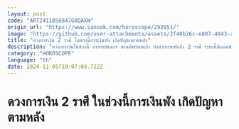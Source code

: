 ```yaml
---
layout: post
code: "ART2411050847G0QAXW"
origin_url: "https://www.sanook.com/horoscope/292851/"
image: "https://github.com/user-attachments/assets/2f48b26c-e807-4843-aeaf-33802ec91f4d"
title: "ดวงการเงิน 2 ราศี ในช่วงนี้การเงินพัง เกิดปัญหาตามหลัง"
description: "ดวงการเงินในช่วงนี้ อาจารย์ธนกร ศานติพรนพเก้า ทำนายทายทักถึง 2 ราศี ระยะนี้มีเกณฑ์การเงินพัง เกิดปัญหาตามหลัง นั่นคือ "
category: "HOROSCOPE"
language: "th"
date: 2024-11-05T10:07:03.722Z
---
```


# ดวงการเงิน 2 ราศี ในช่วงนี้การเงินพัง เกิดปัญหาตามหลัง